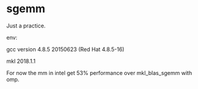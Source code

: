 # sgemm

Just a practice.

env:

gcc version 4.8.5 20150623 (Red Hat 4.8.5-16)

mkl 2018.1.1

For now the mm in intel get 53% performance over mkl_blas_sgemm with omp.

